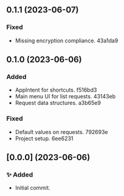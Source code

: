 ## 0.1.1 (2023-06-07)


### Fixed

* Missing encryption compliance. 43a1da9

## 0.1.0 (2023-06-06)


### Added

* AppIntent for shortcuts. f516bd3
* Main menu UI for list requests. 43143eb
* Request data structures. a3b65e9


### Fixed

* Default values on requests. 792693e
* Project setup. 6ee6231

## [0.0.0] (2023-06-06)

### ✨ Added

* Initial commit.
